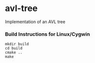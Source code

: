 # avl-tree #

Implementation of an AVL tree

### Build Instructions for Linux/Cygwin ###

	mkdir build
	cd build
	cmake ..
	make
